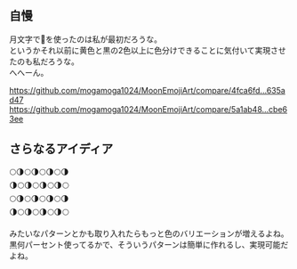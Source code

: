 
## 自慢

月文字で🌙を使ったのは私が最初だろうな。  
というかそれ以前に黄色と黒の2色以上に色分けできることに気付いて実現させたのも私だろうな。  
へへーん。

https://github.com/mogamoga1024/MoonEmojiArt/compare/4fca6fd...635ad47
https://github.com/mogamoga1024/MoonEmojiArt/compare/5a1ab48...cbe63ee

## さらなるアイディア

🌕🌗🌕🌗🌕🌗🌕🌗  
🌗🌕🌗🌕🌗🌕🌗🌕  
🌕🌗🌕🌗🌕🌗🌕🌗  
🌗🌕🌗🌕🌗🌕🌗🌕  

みたいなパターンとかも取り入れたらもっと色のバリエーションが増えるよね。  
黒何パーセント使ってるかで、そういうパターンは簡単に作れるし、実現可能だよね。  



